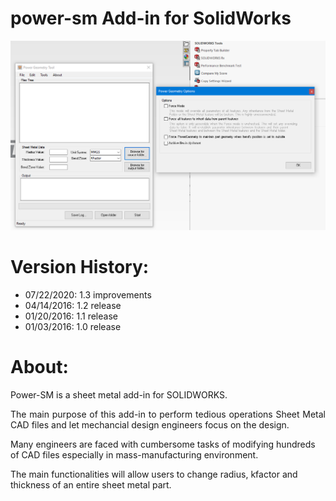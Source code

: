 # power-sm Add-in for SolidWorks


<img src="preview.png"  />

# Version History:

- 07/22/2020: 1.3  improvements
- 04/14/2016: 1.2  release
- 01/20/2016: 1.1  release
- 01/03/2016: 1.0  release






# About:

Power-SM is a sheet metal add-in for SOLIDWORKS.

<p align="justify">The main purpose of this add-in to perform tedious operations Sheet Metal CAD files and let mechancial design engineers focus on the design.

Many engineers are faced with cumbersome tasks of modifying hundreds of CAD files especially in mass-manufacturing environment.</p>

The main functionalities will allow users to change radius, kfactor and thickness of an entire sheet metal part.




